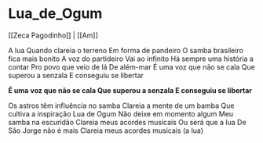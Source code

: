 # Lua_de_Ogum

[[Zeca Pagodinho]] | [[Am]]

A lua
Quando clareia o terreno
Em forma de pandeiro
O samba brasileiro fica mais bonito
A voz do partideiro
Vai ao infinito
Há sempre uma história a contar
Pro povo que veio de lá
De além-mar
É uma voz que não se cala
Que superou a senzala
E conseguiu se libertar

**É uma voz que não se cala
Que superou a senzala
E conseguiu se libertar**

Os astros têm influência no samba
Clareia a mente de um bamba
Que cultiva a inspiração
Lua de Ogum
Não deixe em momento algum
Meu samba na escuridão
Clareia meus acordes musicais
Ou será que a lua
De São Jorge não é mais
Clareia meus acordes musicais (a lua)
